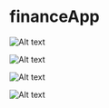 # financeApp

![Alt text](https://github.com/Lykos115/financeApp/blob/master/IMG_9248.png)

![Alt text](https://github.com/Lykos115/financeApp/blob/master/IMG_9249.png)

![Alt text](https://github.com/Lykos115/financeApp/blob/master/IMG_9250.png)

![Alt text](https://github.com/Lykos115/financeApp/blob/master/IMG_9251.png)
